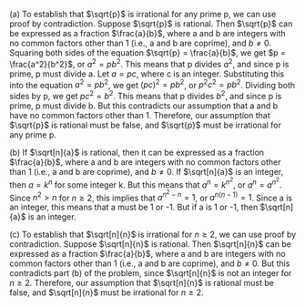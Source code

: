  (a) To establish that $\sqrt{p}$ is irrational for any prime p, we can use proof by contradiction. Suppose $\sqrt{p}$ is rational. Then $\sqrt{p}$ can be expressed as a fraction $\frac{a}{b}$, where a and b are integers with no common factors other than 1 (i.e., a and b are coprime), and $b \neq 0$. Squaring both sides of the equation $\sqrt{p} = \frac{a}{b}$, we get $p = \frac{a^2}{b^2}$, or $a^2 = pb^2$. This means that p divides $a^2$, and since p is prime, p must divide a. Let $a = pc$, where c is an integer. Substituting this into the equation $a^2 = pb^2$, we get $(pc)^2 = pb^2$, or $p^2c^2 = pb^2$. Dividing both sides by p, we get $pc^2 = b^2$. This means that p divides $b^2$, and since p is prime, p must divide b. But this contradicts our assumption that a and b have no common factors other than 1. Therefore, our assumption that $\sqrt{p}$ is rational must be false, and $\sqrt{p}$ must be irrational for any prime p.

(b) If $\sqrt[n]{a}$ is rational, then it can be expressed as a fraction $\frac{a}{b}$, where a and b are integers with no common factors other than 1 (i.e., a and b are coprime), and $b \neq 0$. If $\sqrt[n]{a}$ is an integer, then $a = k^n$ for some integer k. But this means that $a^n = k^{n^2}$, or $a^n = a^{n^2}$. Since $n^2 > n$ for $n \geq 2$, this implies that $a^{n^2 - n} = 1$, or $a^{n(n-1)} = 1$. Since a is an integer, this means that a must be 1 or -1. But if a is 1 or -1, then $\sqrt[n]{a}$ is an integer.

(c) To establish that $\sqrt[n]{n}$ is irrational for $n \geq 2$, we can use proof by contradiction. Suppose $\sqrt[n]{n}$ is rational. Then $\sqrt[n]{n}$ can be expressed as a fraction $\frac{a}{b}$, where a and b are integers with no common factors other than 1 (i.e., a and b are coprime), and $b \neq 0$. But this contradicts part (b) of the problem, since $\sqrt[n]{n}$ is not an integer for $n \geq 2$. Therefore, our assumption that $\sqrt[n]{n}$ is rational must be false, and $\sqrt[n]{n}$ must be irrational for $n \geq 2$.